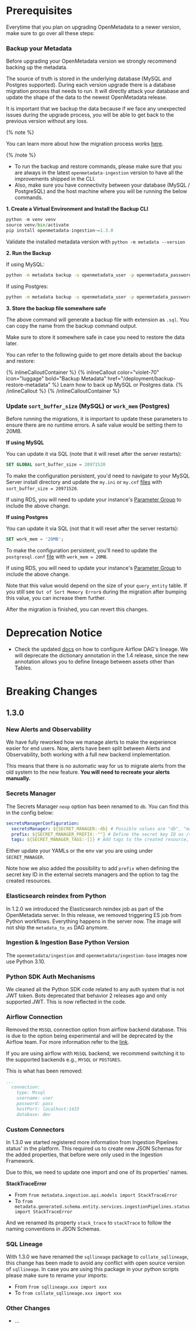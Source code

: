 # Prerequisites

Everytime that you plan on upgrading OpenMetadata to a newer version, make sure to go over all these steps:

### Backup your Metadata

Before upgrading your OpenMetadata version we strongly recommend backing up the metadata.

The source of truth is stored in the underlying database (MySQL and Postgres supported). During each version upgrade there
is a database migration process that needs to run. It will directly attack your database and update the shape of the
data to the newest OpenMetadata release.

It is important that we backup the data because if we face any unexpected issues during the upgrade process, 
you will be able to get back to the previous version without any loss.

{% note %}

You can learn more about how the migration process works [here](/deployment/upgrade/how-does-it-work).

{% /note %}

- To run the backup and restore commands, please make sure that you are always in the latest `openmetadata-ingestion` version to have all the improvements shipped in the CLI.
- Also, make sure you have connectivity between your database (MySQL / PostgreSQL) and the host machine where you will be running the below commands.

**1. Create a Virtual Environment and Install the Backup CLI**

```python
python -m venv venv
source venv/bin/activate
pip install openmetadata-ingestion~=1.3.0
```

Validate the installed metadata version with `python -m metadata --version`

**2. Run the Backup**

If using MySQL:

```bash
python -m metadata backup -u openmetadata_user -p openmetadata_password -H mysql -d openmetadata_db --port 3306
```

If using Postgres:

```bash
python -m metadata backup -u openmetadata_user -p openmetadata_password -H postgresql -d openmetadata_db --port 5432 -s public
```

**3. Store the backup file somewhere safe**

The above command will generate a backup file with extension as `.sql`. You can copy the name from the backup command output.

Make sure to store it somewhere safe in case you need to restore the data later.

You can refer to the following guide to get more details about the backup and restore:

{% inlineCalloutContainer %}
  {% inlineCallout
    color="violet-70"
    icon="luggage"
    bold="Backup Metadata"
    href="/deployment/backup-restore-metadata" %}
      Learn how to back up MySQL or Postgres data.
  {% /inlineCallout %}
{% /inlineCalloutContainer %}

### Update `sort_buffer_size` (MySQL) or `work_mem` (Postgres)

Before running the migrations, it is important to update these parameters to ensure there are no runtime errors.
A safe value would be setting them to 20MB.

**If using MySQL**

You can update it via SQL (note that it will reset after the server restarts):

```sql
SET GLOBAL sort_buffer_size = 20971520
```

To make the configuration persistent, you'd need to navigate to your MySQL Server install directory and update the
`my.ini` or `my.cnf` [files](https://dev.mysql.com/doc/refman/8.0/en/option-files.html) with `sort_buffer_size = 20971520`.

If using RDS, you will need to update your instance's [Parameter Group](https://docs.aws.amazon.com/AmazonRDS/latest/UserGuide/USER_WorkingWithParamGroups.html)
to include the above change.

**If using Postgres**

You can update it via SQL (not that it will reset after the server restarts):

```sql
SET work_mem = '20MB';
```

To make the configuration persistent, you'll need to update the `postgresql.conf` [file](https://www.postgresql.org/docs/9.3/config-setting.html)
with `work_mem = 20MB`.

If using RDS, you will need to update your instance's [Parameter Group](https://docs.aws.amazon.com/AmazonRDS/latest/UserGuide/USER_WorkingWithParamGroups.html)
to include the above change.

Note that this value would depend on the size of your `query_entity` table. If you still see `Out of Sort Memory Error`s
during the migration after bumping this value, you can increase them further.

After the migration is finished, you can revert this changes.

# Deprecation Notice

- Check the updated [docs](/connectors/pipeline/airflow/configuring-lineage#configuring-dag-lineage) on how to configure Airflow DAG's lineage.
  We will deprecate the dictionary annotation in the 1.4 release, since the new annotation allows you to define lineage between
  assets other than Tables.

# Breaking Changes

## 1.3.0

### New Alerts and Observability

We have fully reworked how we manage alerts to make the experience easier for end users. Now, alerts have been
split between Alerts and Observability, both working with a full new backend implementation.

This means that there is no automatic way for us to migrate alerts from the old system to the new feature.
**You will need to recreate your alerts manually.**

### Secrets Manager

The Secrets Manager `noop` option has been renamed to `db`. You can find this in the config below:

```yaml
secretsManagerConfiguration:
  secretsManager: ${SECRET_MANAGER:-db} # Possible values are "db", "managed-aws", "managed-aws-ssm"
  prefix: ${SECRET_MANAGER_PREFIX:-""} # Define the secret key ID as /<prefix>/<clusterName>/<key>
  tags: ${SECRET_MANAGER_TAGS:-[]} # Add tags to the created resource, e.g., in AWS. Format is `[key1:value1,key2:value2,...]`
```

Either update your YAMLs or the env var you are using under `SECRET_MANAGER`.

Note how we also added the possibility to add `prefix` when defining the secret key ID in the external secrets managers and
the option to tag the created resources.

### Elasticsearch reindex from Python

In 1.2.0 we introduced the Elasticsearch reindex job as part of the OpenMetadata server. In this release, we 
removed triggering ES job from Python workflows. Everything happens in the server now. The image will not ship the `metadata_to_es` DAG anymore.

### Ingestion & Ingestion Base Python Version

The `openmetadata/ingestion` and `openmetadata/ingestion-base` images now use Python 3.10.

### Python SDK Auth Mechanisms

We cleaned all the Python SDK code related to any auth system that is not JWT token. Bots deprecated that behavior 2 releases ago
and only supported JWT. This is now reflected in the code.

### Airflow Connection

Removed the `MSSQL` connection option from airflow backend database. This is due to the option being experimental and
will be deprecated by the Airflow team. For more information refer to the [link](https://airflow.apache.org/docs/apache-airflow/stable/howto/set-up-database.html#choosing-database-backend).

If you are using airflow with `MSSQL` backend, we recommend switching it to the supported backends e.g., `MYSQL` or `POSTGRES`.

This is what has been removed:

```yaml
...
  connection:
    type: Mssql
    username: user
    password: pass
    hostPort: localhost:1433
    database: dev
```

### Custom Connectors

In 1.3.0 we started registered more information from Ingestion Pipelines status' in the platform. This required
us to create new JSON Schemas for the added properties, that before were only used in the Ingestion Framework.

Due to this, we need to update one import and one of its properties' names.

**StackTraceError**
- From `from metadata.ingestion.api.models import StackTraceError` 
- To `from metadata.generated.schema.entity.services.ingestionPipelines.status import StackTraceError`

And we renamed its property `stack_trace` to `stackTrace` to follow the naming conventions in JSON Schemas.

### SQL Lineage

With 1.3.0 we have renamed the `sqllineage` package to `collate_sqllineage`, this change has been made to avoid any conflict with open source version of `sqllineage`. In case you are using this package in your python scripts please make sure to rename your imports: 

- From `from sqllineage.xxx import xxx`
- To `from collate_sqllineage.xxx import xxx`

### Other Changes

- ...
